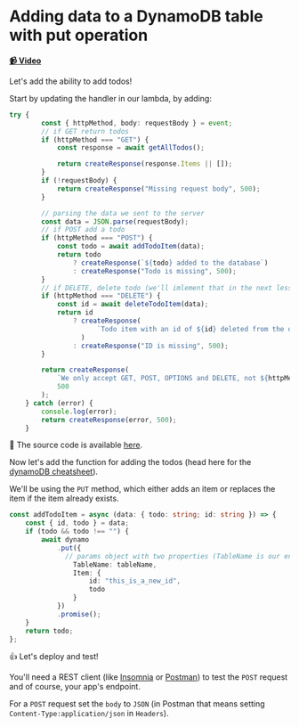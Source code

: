 # Adding data to a DynamoDB table with put operation

**[📹 Video](https://egghead.io/lessons/aws-adding-data-to-a-dynamodb-table-with-put-operation)**

Let's add the ability to add todos!

Start by updating the handler in our lambda, by adding:

```ts
try {
        const { httpMethod, body: requestBody } = event;
        // if GET return todos
        if (httpMethod === "GET") {
            const response = await getAllTodos();

            return createResponse(response.Items || []);
        }
        if (!requestBody) {
            return createResponse("Missing request body", 500);
        }

        // parsing the data we sent to the server
        const data = JSON.parse(requestBody);
        // if POST add a todo
        if (httpMethod === "POST") {
            const todo = await addTodoItem(data);
            return todo
                ? createResponse(`${todo} added to the database`)
                : createResponse("Todo is missing", 500);
        }
        // if DELETE, delete todo (we'll imlement that in the next lesson)
        if (httpMethod === "DELETE") {
            const id = await deleteTodoItem(data);
            return id
                ? createResponse(
                      `Todo item with an id of ${id} deleted from the database`
                  )
                : createResponse("ID is missing", 500);
        }

        return createResponse(
            `We only accept GET, POST, OPTIONS and DELETE, not ${httpMethod}`,
            500
        );
    } catch (error) {
        console.log(error);
        return createResponse(error, 500);
    }
```
🤔 The source code is available [here](https://github.com/tlakomy/egghead-aws-cdk-workshop/blob/master/todo-app/lesson_08/lambda/todoHandler.ts).

Now let's add the function for adding the todos (head here for the [dynamoDB cheatsheet](https://github.com/dabit3/dynamodb-documentclient-cheat-sheet)).

We'll be using the `PUT` method, which either adds an item or replaces the item if the item already exists.

```ts
const addTodoItem = async (data: { todo: string; id: string }) => {
    const { id, todo } = data;
    if (todo && todo !== "") {
        await dynamo
            .put({
              // params object with two properties (TableName is our env variable)
                TableName: tableName,
                Item: {
                    id: "this_is_a_new_id",
                    todo
                }
            })
            .promise();
    }
    return todo;
};
```

👍 Let's deploy and test!

You'll need a REST client (like [Insomnia](https://insomnia.rest/) or [Postman](https://www.postman.com/product/api-client/)) to test the `POST` request and of course, your app's endpoint.

For a `POST` request set the `body` to `JSON` (in Postman that means setting `Content-Type:application/json` in `Headers`).
